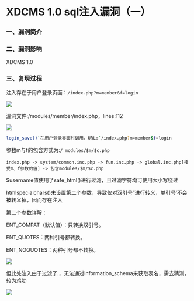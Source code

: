 # XDCMS 1.0 sql注入漏洞（一）

### 一、漏洞简介

### 二、漏洞影响

XDCMS 1.0

### 三、复现过程

注入存在于用户登录页面：`/index.php?m=member&f=login`

![](images/15896409315443.jpg)


漏洞文件:/modules/member/index.php，lines:112

![](images/15896409392512.jpg)



```bash
login_save()`在用户登录界面时调用，URL:`/index.php?m=member&f=login
```

参数m与f的包含方式为:`/ modules/$m/$c.php`


```
index.php -> system/common.inc.php -> fun.inc.php -> global.inc.php[接受m、f参数的值] -> 包含modules/$m/$c.php
```

$username值使用了safe_html()进行过滤，且过滤字符均可使用大小写绕过

htmlspecialchars()未设置第二个参数，导致仅对双引号”进行转义，单引号’不会被转义掉，因而存在注入

第二个参数详解：

ENT_COMPAT（默认值）：只转换双引号。

ENT_QUOTES：两种引号都转换。

ENT_NOQUOTES：两种引号都不转换。

![](images/15896409698193.jpg)


但此处注入由于过滤了.，无法通过information_schema来获取表名，需去猜测，较为鸡肋

![](images/15896409766707.jpg)

